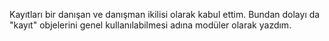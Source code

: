 Kayıtları bir danışan ve danışman ikilisi olarak kabul ettim. Bundan dolayı da "kayıt" objelerini genel kullanılabilmesi adına modüler olarak yazdım.
